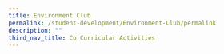 ```yaml
---
title: Environment Club
permalink: /student-development/Environment-Club/permalink
description: ""
third_nav_title: Co Curricular Activities
---
```

